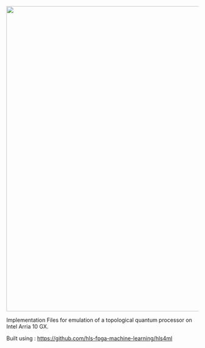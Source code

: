 <p align="center"><img src="http://i.imgur.com/fcot8Jw.png" width="800" align="middle"></p>

Implementation Files for emulation of a topological quantum processor on Intel Arria 10 GX.

Built using : https://github.com/hls-fpga-machine-learning/hls4ml
